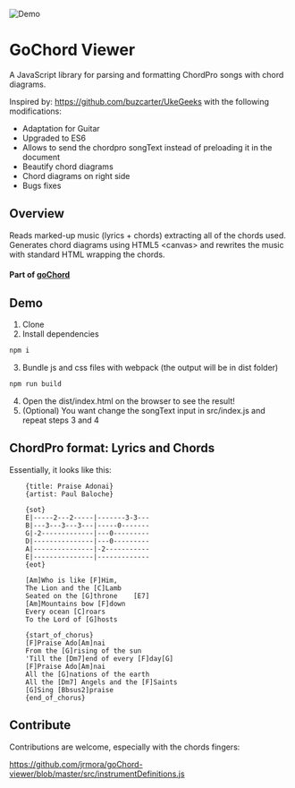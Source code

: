 ![Demo](https://github.com/jrmora/goChord-viewer/blob/master/GoChordViewer.png)

# GoChord Viewer
A JavaScript library for parsing and formatting ChordPro songs with chord diagrams.

Inspired by: https://github.com/buzcarter/UkeGeeks with the following modifications:

* Adaptation for Guitar
* Upgraded to ES6 
* Allows to send the chordpro songText instead of preloading it in the document
* Beautify chord diagrams
* Chord diagrams on right side
* Bugs fixes

## Overview
Reads marked-up music (lyrics + chords) extracting all of the chords used.
Generates chord diagrams using HTML5 &lt;canvas&gt; and rewrites the music with standard HTML wrapping the chords.

#### Part of [goChord](https://gochord.com/)

## Demo
1.  Clone
2.  Install dependencies
```bash 
npm i
```
3.  Bundle js and css files with webpack (the output will be in dist folder)
```bash 
npm run build
```
4.  Open the dist/index.html on the browser to see the result!
5.  (Optional) You want change the songText input in src/index.js and repeat steps 3 and 4

## ChordPro format: Lyrics and Chords

Essentially, it looks like this:

```
    {title: Praise Adonai}
    {artist: Paul Baloche}

    {sot}
    E|-----2---2-----|-------3-3---
    B|---3---3---3---|-----0-------
    G|-2-------------|---0---------
    D|---------------|---0---------
    A|---------------|-2-----------
    E|---------------|-------------
    {eot}

    [Am]Who is like [F]Him,
    The Lion and the [C]Lamb
    Seated on the [G]throne    [E7]
    [Am]Mountains bow [F]down
    Every ocean [C]roars
    To the Lord of [G]hosts    

    {start_of_chorus}
    [F]Praise Ado[Am]nai
    From the [G]rising of the sun
    'Till the [Dm7]end of every [F]day[G]
    [F]Praise Ado[Am]nai
    All the [G]nations of the earth
    All the [Dm7] Angels and the [F]Saints
    [G]Sing [Bbsus2]praise
    {end_of_chorus}
```

## Contribute

Contributions are welcome, especially with the chords fingers:

https://github.com/jrmora/goChord-viewer/blob/master/src/instrumentDefinitions.js
